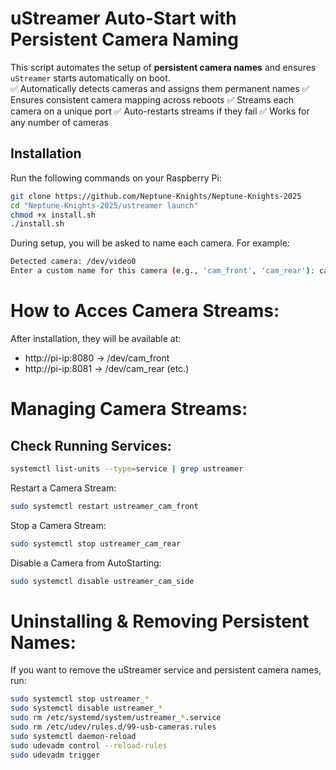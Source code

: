 # uStreamer Auto-Start with Persistent Camera Naming  

This script automates the setup of **persistent camera names** and ensures `uStreamer` starts automatically on boot.  
✅ Automatically detects cameras and assigns them permanent names
✅ Ensures consistent camera mapping across reboots
✅ Streams each camera on a unique port
✅ Auto-restarts streams if they fail
✅ Works for any number of cameras

## Installation  

Run the following commands on your Raspberry Pi:  
```bash
git clone https://github.com/Neptune-Knights/Neptune-Knights-2025
cd "Neptune-Knights-2025/ustreamer launch" 
chmod +x install.sh
./install.sh
```

During setup, you will be asked to name each camera. For example:
```bash
Detected camera: /dev/video0
Enter a custom name for this camera (e.g., 'cam_front', 'cam_rear'): cam_front
```

# How to Acces Camera Streams:
After installation, they will be available at:
- http://pi-ip:8080 -> /dev/cam_front
- http://pi-ip:8081 -> /dev/cam_rear (etc.)

# Managing Camera Streams:
## Check Running Services:
```bash
systemctl list-units --type=service | grep ustreamer
```
Restart a Camera Stream:
```bash
sudo systemctl restart ustreamer_cam_front
```
Stop a Camera Stream:
```bash
sudo systemctl stop ustreamer_cam_rear
```
Disable a Camera from AutoStarting:
```bash
sudo systemctl disable ustreamer_cam_side
```

# Uninstalling & Removing Persistent Names:
If you want to remove the uStreamer service and persistent camera names, run:
```bash
sudo systemctl stop ustreamer_*
sudo systemctl disable ustreamer_*
sudo rm /etc/systemd/system/ustreamer_*.service
sudo rm /etc/udev/rules.d/99-usb-cameras.rules
sudo systemctl daemon-reload
sudo udevadm control --reload-rules
sudo udevadm trigger
```

